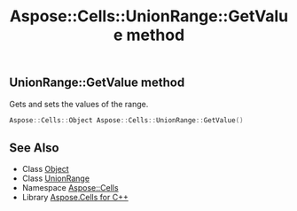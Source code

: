 ﻿---
title: Aspose::Cells::UnionRange::GetValue method
linktitle: GetValue
second_title: Aspose.Cells for C++ API Reference
description: 'Aspose::Cells::UnionRange::GetValue method. Gets and sets the values of the range in C++.'
type: docs
weight: 1300
url: /cpp/aspose.cells/unionrange/getvalue/
---
## UnionRange::GetValue method


Gets and sets the values of the range.

```cpp
Aspose::Cells::Object Aspose::Cells::UnionRange::GetValue()
```

## See Also

* Class [Object](../../object/)
* Class [UnionRange](../)
* Namespace [Aspose::Cells](../../)
* Library [Aspose.Cells for C++](../../../)
